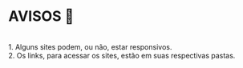 # AVISOS :pencil: #
</br>
1. Alguns sites podem, ou não, estar responsivos.
</br>
2. Os links, para acessar os sites, estão em suas respectivas pastas.